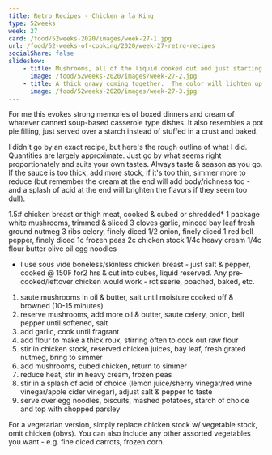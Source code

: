 ```yaml
---
title: Retro Recipes - Chicken a la King
type: 52weeks
week: 27
card: /food/52weeks-2020/images/week-27-1.jpg
url: /food/52-weeks-of-cooking/2020/week-27-retro-recipes
socialShare: false
slideshow:
    - title: Mushrooms, all of the liquid cooked out and just starting to brown.  Browning == flavor.  This step can very easily take at least 10-15 minutes on its own.  Anyone that tells you it only takes two or five minutes should be banned from your kitchen until they come to their senses.  All of the water from the mushrooms needs to evaporate before they can even start to brown.  A pinch of salt helps draw out moisture here too (remember to salt at each step as you go).
      image: /food/52weeks-2020/images/week-27-2.jpg
    - title: A thick gravy coming together.  The color will lighten up a bit once the cream is stirred in.
      image: /food/52weeks-2020/images/week-27-3.jpg
---
```


For me this evokes strong memories of boxed dinners and cream of whatever canned soup-based casserole type dishes.  It also resembles a pot pie filling, just served over a starch instead of stuffed in a crust and baked.

I didn't go by an exact recipe, but here's the rough outline of what I did.  Quantities are largely approximate.  Just go by what seems right proportionately and suits your own tastes.  Always taste & season as you go.  If the sauce is too thick, add more stock, if it's too thin, simmer more to reduce (but remember the cream at the end will add body/richness too - and a splash of acid at the end will brighten the flavors if they seem too dull).

1.5# chicken breast or thigh meat, cooked & cubed or shredded*
1 package white mushrooms, trimmed & sliced
3 cloves garlic, minced
bay leaf
fresh ground nutmeg
3 ribs celery, finely diced
1/2 onion, finely diced
1 red bell pepper, finely diced
1c frozen peas
2c chicken stock
1/4c heavy cream
1/4c flour
butter
olive oil
egg noodles 

* I use sous vide boneless/skinless chicken breast - just salt & pepper, cooked @ 150F  for2 hrs & cut into cubes, liquid reserved.  Any pre-cooked/leftover chicken would work - rotisserie, poached, baked, etc. 

1) saute mushrooms in oil & butter, salt until moisture cooked off & browned (10-15 minutes)
2) reserve mushrooms, add more oil & butter, saute celery, onion, bell pepper until softened, salt
3) add garlic, cook until fragrant
4) add flour to make a thick roux, stirring often to cook out raw flour
5) stir in chicken stock, reserved chicken juices, bay leaf, fresh grated nutmeg, bring to simmer
6) add mushrooms, cubed chicken, return to simmer
7) reduce heat, stir in heavy cream, frozen peas
8) stir in a splash of acid of choice (lemon juice/sherry vinegar/red wine vinegar/apple cider vinegar), adjust salt & pepper to taste
9) serve over egg noodles, biscuits, mashed potatoes, starch of choice and top with chopped parsley

For a vegetarian version, simply replace chicken stock w/ vegetable stock, omit chicken (obvs).  You can also include any other assorted vegetables you want - e.g. fine diced carrots, frozen corn.
